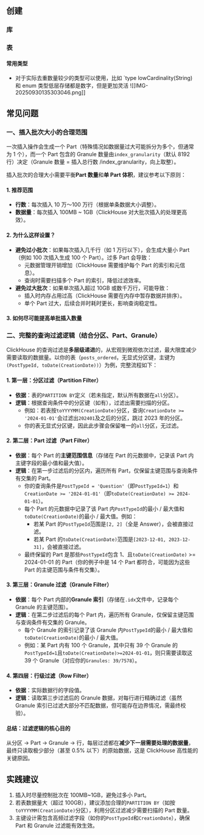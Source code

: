 
## 创建
### 库

### 表

#### 常用类型
- 对于实际去重数量较少的类型可以使用，比如 `type lowCardinality(String)
  和 enum 类型低层存储都是数字，但是更加灵活
![[IMG-20250930135303046.png]]
## 常见问题
### 一、插入批次大小的合理范围

一次插入操作会生成一个 Part（特殊情况如数据量过大可能拆分为多个，但通常为 1 个），而一个 Part 包含的 Granule 数量由`index_granularity`（默认 8192 行）决定（Granule 数量 = 插入总行数 /index_granularity，向上取整）。

插入批次的合理大小需要平衡**Part 数量**和**单 Part 体积**，建议参考以下原则：

#### 1. 推荐范围

- **行数**：每次插入 10 万～100 万行（根据单条数据大小调整）。
- **数据量**：每次插入 100MB ~ 1GB（ClickHouse 对大批次插入的处理更高效）。

#### 2. 为什么这样设置？

- **避免过小批次**：如果每次插入几千行（如 1 万行以下），会生成大量小 Part（例如 100 次插入生成 100 个 Part）。过多 Part 会导致：
    - 元数据管理开销增加（ClickHouse 需要维护每个 Part 的索引和元信息）。
    - 查询时需要扫描多个 Part 的索引，降低过滤效率。
- **避免过大批次**：如果单次插入超过 10GB 或数千万行，可能导致：
    - 插入时内存占用过高（ClickHouse 需要在内存中暂存数据并排序）。
    - 单个 Part 过大，后续合并时耗时更长，影响查询稳定性。

#### 3. 如何尽可能提高单批插入数量


### 二、完整的查询过滤逻辑（结合分区、Part、Granule）

ClickHouse 的查询过滤是**多层级递进**的，从宏观到微观依次过滤，最大限度减少需要读取的数据量。以你的表（`posts_ordered`，无显式分区键，主键为`(PostTypeId, toDate(CreationDate))`）为例，完整流程如下：

#### 1. 第一层：分区过滤（Partition Filter）

- **依据**：表的`PARTITION BY`定义（若未指定，默认所有数据在`all`分区）。
- **逻辑**：根据查询条件中的分区键（如有），过滤出需要扫描的分区。
    - 例如：若表按`toYYYYMM(CreationDate)`分区，查询`CreationDate >= '2024-01-01'`会过滤出`202401`及之后的分区，跳过 2023 年的分区。
    - 你的表无显式分区键，因此此步骤会保留唯一的`all`分区，无过滤。

#### 2. 第二层：Part 过滤（Part Filter）

- **依据**：每个 Part 的**主键范围信息**（存储在 Part 的元数据中，记录该 Part 内主键字段的最小值和最大值）。
- **逻辑**：在第一步过滤后的分区内，遍历所有 Part，仅保留主键范围与查询条件有交集的 Part。
    - 你的查询条件是`PostTypeId = 'Question'`（即`PostTypeId=1`）和`CreationDate >= '2024-01-01'`（即`toDate(CreationDate) >= 2024-01-01`）。
    - 每个 Part 的元数据中记录了该 Part 内`PostTypeId`的最小 / 最大值和`toDate(CreationDate)`的最小 / 最大值。例如：
        - 若某 Part 的`PostTypeId`范围是`[2, 2]`（全是 Answer），会被直接过滤。
        - 若某 Part 的`toDate(CreationDate)`范围是`[2023-12-01, 2023-12-31]`，会被直接过滤。
    - 最终保留的 Part 是那些`PostTypeId`包含 1、且`toDate(CreationDate)` >= 2024-01-01 的 Part（你的例子中是 14 个 Part 都符合，可能因为这些 Part 的主键范围与条件有交集）。

#### 3. 第三层：Granule 过滤（Granule Filter）

- **依据**：每个 Part 内部的**Granule 索引**（存储在`.idx`文件中，记录每个 Granule 的主键范围）。
- **逻辑**：在第二步过滤后的每个 Part 内，遍历所有 Granule，仅保留主键范围与查询条件有交集的 Granule。
    - 每个 Granule 的索引记录了该 Granule 内`PostTypeId`的最小 / 最大值和`toDate(CreationDate)`的最小 / 最大值。
    - 例如：某 Part 内有 100 个 Granule，其中只有 39 个 Granule 的`PostTypeId=1`且`toDate(CreationDate)>=2024-01-01`，则只需要读取这 39 个 Granule（对应你的`Granules: 39/7578`）。

#### 4. 第四层：行级过滤（Row Filter）

- **依据**：实际数据行的字段值。
- **逻辑**：读取第三步过滤后的 Granule 数据，对每行进行精确过滤（虽然 Granule 索引已过滤大部分不匹配数据，但可能存在边界情况，需最终校验）。

#### 总结：过滤逻辑的核心目的

从分区 → Part → Granule → 行，每层过滤都在**减少下一层需要处理的数据量**，最终只读取极少部分（甚至 0.5% 以下）的原始数据，这是 ClickHouse 高性能的关键原因。

## 实践建议

1. 插入时尽量控制批次在 100MB~1GB，避免过多小 Part。
2. 若表数据量大（超过 100GB），建议添加合理的`PARTITION BY`（如按`toYYYYMM(CreationDate)`分区），利用分区过滤减少需要扫描的 Part 数量。
3. 主键设计需包含高频过滤字段（如你的`PostTypeId`和`CreationDate`），确保 Part 和 Granule 过滤能有效生效。